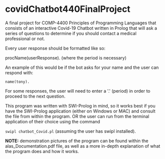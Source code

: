 # covidChatbot440FinalProject
A final project for COMP-4400 Principles of Programming Languages that consists of an interactive Covid-19 Chatbot written in Prolog that will ask a series of questions to determine if you should contact a medical professional or not. 

Every user response should be formatted like so:

procName(userResponse).      (where the period is necessary)

An example of this would be if the bot asks for your name and the user can respond with:

`name(tony).`

For some responses, the user will need to enter a '.' (period) in order to proceed to the next question.

This program was written with SWI-Prolog in mind, so it works best if you have the SWI-Prolog application (either on Windows or MAC) and consult the file from within the program. OR the user can run from the terminal application of their choice using the command 

`swipl chatbot_Covid.pl` (assuming the user has swipl installed).

**NOTE:** demonstration pictures of the program can be found within the alas_Documentation.pdf file, as well as a more in-depth explanation of what the program does and how it works.
